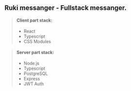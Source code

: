 ## Ruki messanger - Fullstack messanger. 

> #### Client part stack:
> 
> - React
> - Typescript
> - CSS Modules

> #### Server part stack:
>
> - Node.js
> - Typescript
> - PostgreSQL
> - Express
> - JWT Auth